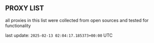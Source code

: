 ## PROXY LIST

all proxies in this list were collected from open sources and tested for functionality

last update: `2025-02-13 02:04:17.185373+00:00` UTC